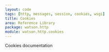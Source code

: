 ```yaml
---
layout: code
tags: [http, messages, session, cookies, wsgi]
title: Cookies
area: Reference Library
package: watson.http
module: watson.http.cookies
---
```


Cookies documentation